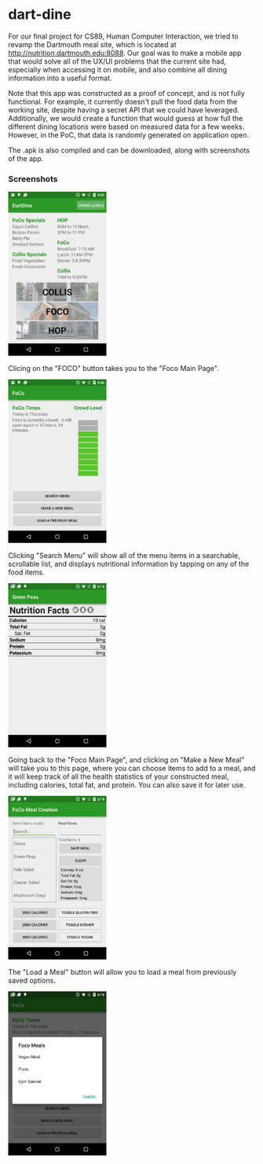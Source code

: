 # dart-dine

For our final project for CS89, Human Computer Interaction, we tried to revamp the Dartmouth meal site, which is located at http://nutrition.dartmouth.edu:8088.  Our goal was to make a mobile app that would solve all of the UX/UI problems that the current site had, especially when accessing it on mobile, and also combine all dining information into a useful format.  

Note that this app was constructed as a proof of concept, and is not fully functional.  For example, it currently doesn't pull the food data from the working site, despite having a secret API that we could have leveraged.  Additionally, we would create a function that would guess at how full the different dining locations were based on measured data for a few weeks.  However, in the PoC, that data is randomly generated on application open.

The .apk is also compiled and can be downloaded, along with screenshots of the app.

### Screenshots

<img src="/screenshots/Home_Page.png?raw=true" width="200" alt="Home Page"/>

Clicing on the "FOCO" button takes you to the "Foco Main Page".

<img src="/screenshots/Foco_Main_Page.png?raw=true" width="200" alt="Foco Main Page"/>

Clicking "Search Menu" will show all of the menu items in a searchable, scrollable list, and displays nutritional information by tapping on any of the food items.

<img src="/screenshots/Menu_Item_Nutrition.png?raw=true" width="200" alt="Nutritional Information for Green Peas"/>

Going back to the "Foco Main Page", and clicking on "Make a New Meal" will take you to this page, where you can choose items to add to a meal, and it will keep track of all the health statistics of your constructed meal, including calories, total fat, and protein.  You can also save it for later use.

<img src="/screenshots/Make_Meal.png?raw=true" width="200" alt="Meal Construction Page"/>

The "Load a Meal" button will allow you to load a meal from previously saved options.

<img src="/screenshots/Load_Meal.png?raw=true" width="200" alt="Loading a Meal"/>
